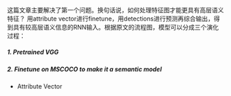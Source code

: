 
这篇文章主要解决了第一个问题。换句话说，如何处理特征图才能更具有高层语义特征？
用attribute vector进行finetune，用detections进行预测再综合输出，得到具有较高层语义信息的RNN输入。根据原文的流程图，模型可以分成三个演化过程：
##### 1. Pretrained VGG
##### 2. Finetune on MSCOCO to make it a semantic model
- Attribute Vector
